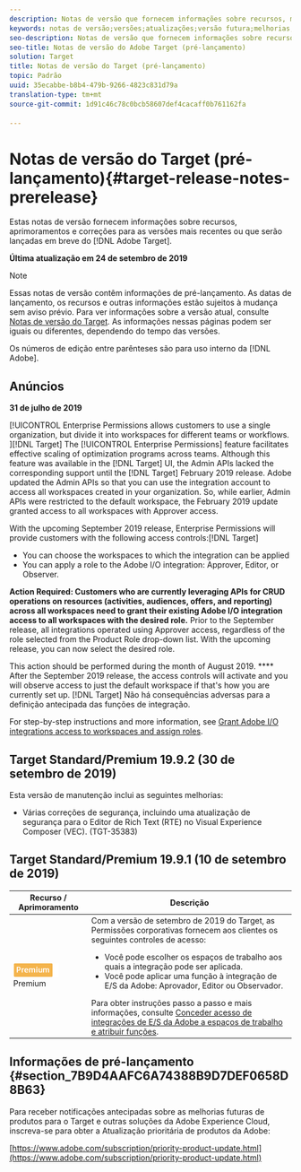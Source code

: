 ```yaml
---
description: Notas de versão que fornecem informações sobre recursos, melhorias e correções para as versões mais recentes ou futuras do Adobe Target.
keywords: notas de versão;versões;atualizações;versão futura;melhorias;novos recursos;correções
seo-description: Notas de versão que fornecem informações sobre recursos, melhorias e correções para as versões mais recentes ou futuras do Adobe Target DNL.
seo-title: Notas de versão do Adobe Target (pré-lançamento)
solution: Target
title: Notas de versão do Target (pré-lançamento)
topic: Padrão
uuid: 35ecabbe-b8b4-479b-9266-4823c831d79a
translation-type: tm+mt
source-git-commit: 1d91c46c78c0bcb58607def4cacaff0b761162fa

---
```



# Notas de versão do Target (pré-lançamento){#target-release-notes-prerelease}

Estas notas de versão fornecem informações sobre recursos, aprimoramentos e correções para as versões mais recentes ou que serão lançadas em breve do [!DNL Adobe Target].

**Última atualização em 24 de setembro de 2019**

>[!NOTE]
>
>Essas notas de versão contêm informações de pré-lançamento. As datas de lançamento, os recursos e outras informações estão sujeitos à mudança sem aviso prévio. Para ver informações sobre a versão atual, consulte [Notas de versão do Target](release-notes.md). As informações nessas páginas podem ser iguais ou diferentes, dependendo do tempo das versões.
>
>Os números de edição entre parênteses são para uso interno da [!DNL Adobe].

## Anúncios

**31 de julho de 2019**

[!UICONTROL Enterprise Permissions allows  customers to use a single organization, but divide it into workspaces for different teams or workflows. ][!DNL Target] The [!UICONTROL Enterprise Permissions] feature facilitates effective scaling of optimization programs across teams. Although this feature was available in the [!DNL Target] UI, the Admin APIs lacked the corresponding support until the [!DNL Target] February 2019 release. Adobe updated the Admin APIs so that you can use the integration account to access all workspaces created in your organization. So, while earlier, Admin APIs were restricted to the default workspace, the February 2019 update granted access to all workspaces with Approver access.

With the upcoming  September 2019 release, Enterprise Permissions will provide customers with the following access controls:[!DNL Target]

* You can choose the workspaces to which the integration can be applied
* You can apply a role to the Adobe I/O integration: Approver, Editor, or Observer.

**Action Required: Customers who are currently leveraging APIs for CRUD operations on resources (activities, audiences, offers, and reporting) across all workspaces need to grant their existing Adobe I/O integration access to all workspaces with the desired role.** Prior to the September release, all integrations operated using Approver access, regardless of the role selected from the Product Role drop-down list.  With the upcoming release, you can now select the desired role.

This action should be performed during the month of August 2019. **** After the  September 2019 release, the access controls will activate and you will observe access to just the default workspace if that's how you are currently set up. [!DNL Target] Não há consequências adversas para a definição antecipada das funções de integração.

For step-by-step instructions and more information, see [Grant Adobe I/O integrations access to workspaces and assign roles](/help/administrating-target/c-user-management/property-channel/configure-adobe-io-integration.md).

## Target Standard/Premium 19.9.2 (30 de setembro de 2019)

Esta versão de manutenção inclui as seguintes melhorias:

* Várias correções de segurança, incluindo uma atualização de segurança para o Editor de Rich Text (RTE) no Visual Experience Composer (VEC). (TGT-35383)

## Target Standard/Premium 19.9.1 (10 de setembro de 2019)

| Recurso / Aprimoramento | Descrição |
| --- | --- |
| ![Permissões para empresas com o selo](/help/assets/premium.png) Premium | Com a versão de setembro de 2019 do Target, as Permissões corporativas fornecem aos clientes os seguintes controles de acesso:<UL><li>Você pode escolher os espaços de trabalho aos quais a integração pode ser aplicada.</li><li>Você pode aplicar uma função à integração de E/S da Adobe: Aprovador, Editor ou Observador.</li></ul>Para obter instruções passo a passo e mais informações, consulte [Conceder acesso de integrações de E/S da Adobe a espaços de trabalho e atribuir funções](/help/administrating-target/c-user-management/property-channel/configure-adobe-io-integration.md). |

## Informações de pré-lançamento {#section_7B9D4AAFC6A74388B9D7DEF0658D8B63}

Para receber notificações antecipadas sobre as melhorias futuras de produtos para o Target e outras soluções da Adobe Experience Cloud, inscreva-se para obter a Atualização prioritária de produtos da Adobe:

[https://www.adobe.com/subscription/priority-product-update.html](https://www.adobe.com/subscription/priority-product-update.html)
